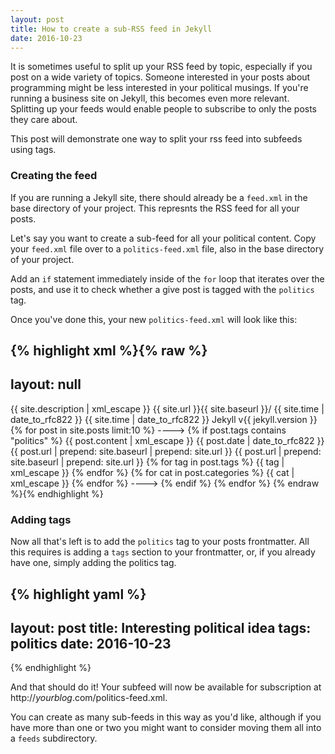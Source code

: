 ```yaml
---
layout: post
title: How to create a sub-RSS feed in Jekyll
date: 2016-10-23
---
```


It is sometimes useful to split up your RSS feed by topic, especially if you post on a wide variety of topics. Someone interested in your posts about programming might be less interested in your political musings. If you're running a business site on Jekyll, this becomes even more relevant. Splitting up your feeds would enable people to subscribe to only the posts they care about.

This post will demonstrate one way to split your rss feed into subfeeds using tags.

### Creating the feed

If you are running a Jekyll site, there should already be a `feed.xml` in the base directory of your project. This represnts the RSS feed for all your posts.

Let's say you want to create a sub-feed for all your political content. Copy your `feed.xml` file over to a `politics-feed.xml` file, also in the base directory of your project.

Add an `if` statement immediately inside of the `for` loop that iterates over the posts, and use it to check whether a give post is tagged with the `politics` tag.

Once you've done this, your new `politics-feed.xml` will look like this:

{% highlight xml %}{% raw %}
---
layout: null
---
<?xml version="1.0" encoding="UTF-8"?>
<rss version="2.0" xmlns:atom="http://www.w3.org/2005/Atom">
  <channel>
    <title>{{ site.title | xml_escape }}</title>
    <description>{{ site.description | xml_escape }}</description>
    <link>{{ site.url }}{{ site.baseurl }}/</link>
    <atom:link href="{{ "/feed.xml" | prepend: site.baseurl | prepend: site.url }}" rel="self" type="application/rss+xml"/>
    <pubDate>{{ site.time | date_to_rfc822 }}</pubDate>
    <lastBuildDate>{{ site.time | date_to_rfc822 }}</lastBuildDate>
    <generator>Jekyll v{{ jekyll.version }}</generator>
    {% for post in site.posts limit:10 %}
----> {% if post.tags contains "politics" %}
        <item>
            <title>{{ post.title | xml_escape }}</title>
            <description>{{ post.content | xml_escape }}</description>
            <pubDate>{{ post.date | date_to_rfc822 }}</pubDate>
            <link>{{ post.url | prepend: site.baseurl | prepend: site.url }}</link>
            <guid isPermaLink="true">{{ post.url | prepend: site.baseurl | prepend: site.url }}</guid>
            {% for tag in post.tags %}
            <category>{{ tag | xml_escape }}</category>
            {% endfor %}
            {% for cat in post.categories %}
            <category>{{ cat | xml_escape }}</category>
            {% endfor %}
        </item>
----> {% endif %}
    {% endfor %}
  </channel>
</rss>
{% endraw %}{% endhighlight %}

### Adding tags

Now all that's left is to add the `politics` tag to your posts frontmatter. All this requires is adding a `tags` section to your frontmatter, or, if you already have one, simply adding the politics tag.

{% highlight yaml %}
---
layout: post
title: Interesting political idea
tags: politics
date: 2016-10-23
---
{% endhighlight %}

And that should do it! Your subfeed will now be available for subscription at http://_yourblog_.com/politics-feed.xml.

You can create as many sub-feeds in this way as you'd like, although if you have more than one or two you might want to consider moving them all into a `feeds` subdirectory.
